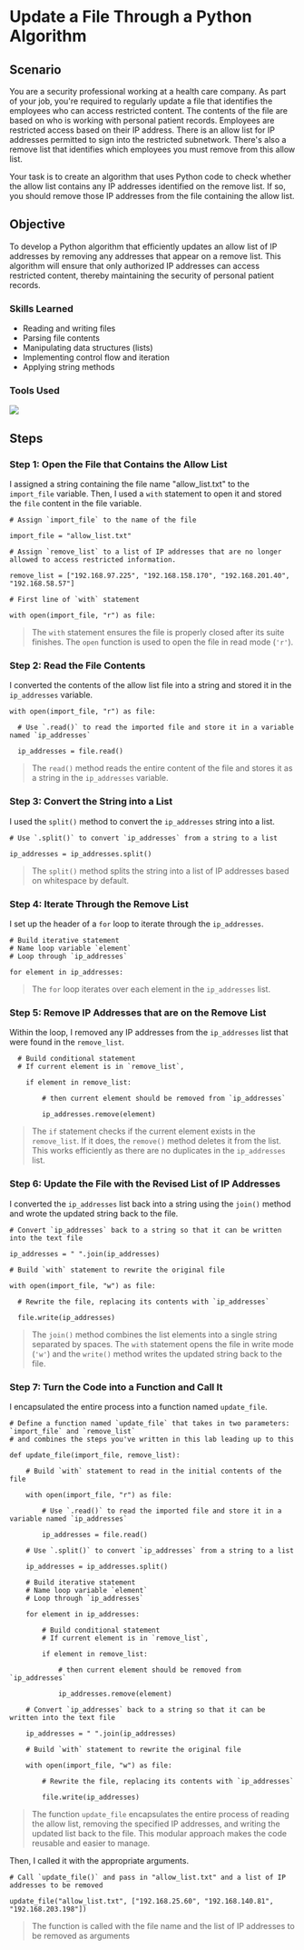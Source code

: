 # Update a File Through a Python Algorithm

## Scenario

You are a security professional working at a health care company. As part of your job, you're required to regularly update a file that identifies the employees who can access restricted content. The contents of the file are based on who is working with personal patient records. Employees are restricted access based on their IP address. There is an allow list for IP addresses permitted to sign into the restricted subnetwork. There's also a remove list that identifies which employees you must remove from this allow list.

Your task is to create an algorithm that uses Python code to check whether the allow list contains any IP addresses identified on the remove list. If so, you should remove those IP addresses from the file containing the allow list.

## Objective

To develop a Python algorithm that efficiently updates an allow list of IP addresses by removing any addresses that appear on a remove list. This algorithm will ensure that only authorized IP addresses can access restricted content, thereby maintaining the security of personal patient records.

### Skills Learned

- Reading and writing files
- Parsing file contents
- Manipulating data structures (lists)
- Implementing control flow and iteration
- Applying string methods

### Tools Used

<img src="https://img.shields.io/badge/-Python-306998?&style=for-the-badge&logo=python&logoColor=white" />

## Steps

### Step 1: Open the File that Contains the Allow List

I assigned a string containing the file name "allow_list.txt" to the `import_file` variable. Then, I used a `with` statement to open it and stored the `file` content in the file variable.

```
# Assign `import_file` to the name of the file

import_file = "allow_list.txt"

# Assign `remove_list` to a list of IP addresses that are no longer allowed to access restricted information.

remove_list = ["192.168.97.225", "192.168.158.170", "192.168.201.40", "192.168.58.57"]

# First line of `with` statement

with open(import_file, "r") as file:
```

> The `with` statement ensures the file is properly closed after its suite finishes. The `open` function is used to open the file in read mode (`'r'`).

### Step 2: Read the File Contents

I converted the contents of the allow list file into a string and stored it in the `ip_addresses` variable.

```
with open(import_file, "r") as file:

  # Use `.read()` to read the imported file and store it in a variable named `ip_addresses`

  ip_addresses = file.read()
```

> The `read()` method reads the entire content of the file and stores it as a string in the `ip_addresses` variable.

### Step 3: Convert the String into a List

I used the `split()` method to convert the `ip_addresses` string into a list.

```
# Use `.split()` to convert `ip_addresses` from a string to a list

ip_addresses = ip_addresses.split()
```

> The `split()` method splits the string into a list of IP addresses based on whitespace by default.

### Step 4: Iterate Through the Remove List

I set up the header of a `for` loop to iterate through the `ip_addresses`.

```
# Build iterative statement
# Name loop variable `element`
# Loop through `ip_addresses`

for element in ip_addresses:
```

> The `for` loop iterates over each element in the `ip_addresses` list.

### Step 5: Remove IP Addresses that are on the Remove List

Within the loop, I removed any IP addresses from the `ip_addresses` list that were found in the `remove_list`.

```
  # Build conditional statement
  # If current element is in `remove_list`,

    if element in remove_list:

        # then current element should be removed from `ip_addresses`

        ip_addresses.remove(element)
```

> The `if` statement checks if the current element exists in the `remove_list`. If it does, the `remove()` method deletes it from the list. This works efficiently as there are no duplicates in the `ip_addresses` list.

### Step 6: Update the File with the Revised List of IP Addresses

I converted the `ip_addresses` list back into a string using the `join()` method and wrote the updated string back to the file.

```
# Convert `ip_addresses` back to a string so that it can be written into the text file

ip_addresses = " ".join(ip_addresses)

# Build `with` statement to rewrite the original file

with open(import_file, "w") as file:

  # Rewrite the file, replacing its contents with `ip_addresses`

  file.write(ip_addresses)
```

> The `join()` method combines the list elements into a single string separated by spaces. The `with` statement opens the file in write mode (`'w'`) and the `write()` method writes the updated string back to the file.

### Step 7: Turn the Code into a Function and Call It

I encapsulated the entire process into a function named `update_file`.

```
# Define a function named `update_file` that takes in two parameters: `import_file` and `remove_list`
# and combines the steps you've written in this lab leading up to this

def update_file(import_file, remove_list):

    # Build `with` statement to read in the initial contents of the file

    with open(import_file, "r") as file:

        # Use `.read()` to read the imported file and store it in a variable named `ip_addresses`

        ip_addresses = file.read()

    # Use `.split()` to convert `ip_addresses` from a string to a list

    ip_addresses = ip_addresses.split()

    # Build iterative statement
    # Name loop variable `element`
    # Loop through `ip_addresses`

    for element in ip_addresses:

        # Build conditional statement
        # If current element is in `remove_list`,

        if element in remove_list:

            # then current element should be removed from `ip_addresses`

            ip_addresses.remove(element)

    # Convert `ip_addresses` back to a string so that it can be written into the text file 

    ip_addresses = " ".join(ip_addresses)

    # Build `with` statement to rewrite the original file

    with open(import_file, "w") as file:

        # Rewrite the file, replacing its contents with `ip_addresses`

        file.write(ip_addresses)
```

> The function `update_file` encapsulates the entire process of reading the allow list, removing the specified IP addresses, and writing the updated list back to the file. This modular approach makes the code reusable and easier to manage.

Then, I called it with the appropriate arguments.

```
# Call `update_file()` and pass in "allow_list.txt" and a list of IP addresses to be removed

update_file("allow_list.txt", ["192.168.25.60", "192.168.140.81", "192.168.203.198"])
```

> The function is called with the file name and the list of IP addresses to be removed as arguments

